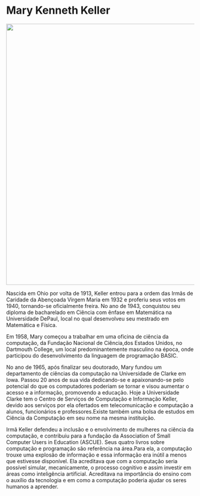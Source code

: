 # Mary Kenneth Keller

<p  align="center">
<img  src="https://encrypted-tbn0.gstatic.com/images?q=tbn%3AANd9GcRRzM8TuETd2s8gtqM3VnUdkBvv6CcthHUlKg&usqp=CAU"  heigth="100"  width="700"/>
<p/>

Nascida em Ohio por volta de 1913, Keller entrou para a ordem das Irmãs de Caridade da Abençoada Virgem Maria em 1932 e proferiu seus votos em 1940, tornando-se oficialmente freira. No ano de 1943, conquistou seu diploma de bacharelado em Ciência com ênfase em Matemática na Universidade DePaul, local no qual desenvolveu seu mestrado em Matemática e Física.

Em 1958, Mary começou a trabalhar em uma oficina de ciência da computação, da Fundação Nacional de Ciência,dos Estados Unidos, no Dartmouth College, um local predominantemente masculino na época, onde participou do desenvolvimento da linguagem de programação BASIC.



No ano de 1965, após finalizar seu doutorado, Mary fundou um departamento de ciências da computação na Universidade de Clarke em Iowa. Passou 20 anos de sua vida dedicando-se e apaixonando-se pelo potencial do que os computadores poderiam se tornar e visou aumentar o acesso e a informação, promovendo a educação. Hoje a Universidade Clarke tem o Centro de Serviços de Computação e Informação Keller, devido aos serviços por ela ofertados em telecomunicação e computação a alunos, funcionários e professores.Existe também uma bolsa de estudos em Ciência da Computação em seu nome na mesma instituição.

Irmã Keller defendeu a inclusão e o envolvimento de mulheres na ciência da computação, e contribuiu para a fundação da Association of Small Computer Users in Education (ASCUE). Seus quatro livros sobre computação e programação são referência na área.Para ela, a computação trouxe uma explosão de informação e essa informação era inútil a menos que estivesse disponível. Ela acreditava que com a computação seria possível simular, mecanicamente, o processo cognitivo e assim investir em áreas como inteligência artificial. Acreditava na importância do ensino com o auxílio da tecnologia e em como a computação poderia ajudar os seres humanos a aprender.

